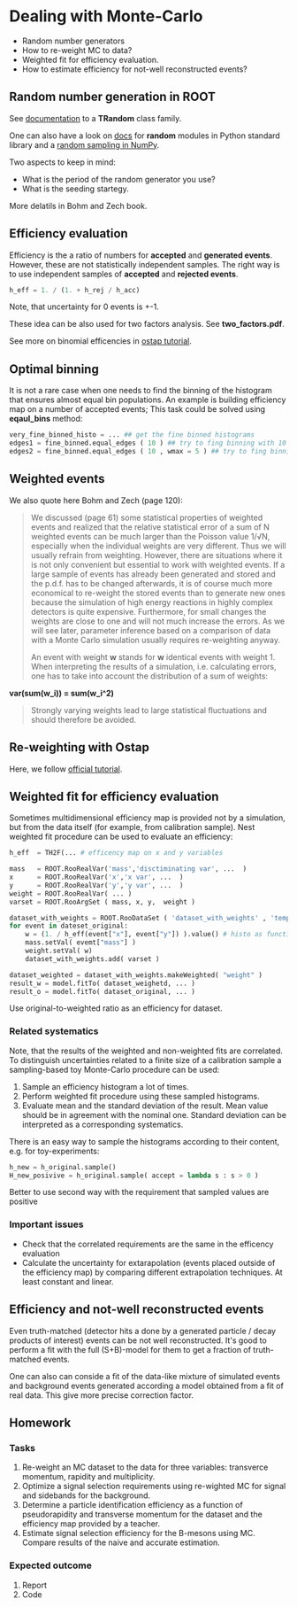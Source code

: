 # Dealing with Monte-Carlo
  * Random number generators
  * How to re-weight MC to data?
  * Weighted fit for efficiency evaluation.
  * How to estimate efficiency for not-well reconstructed events?
  
## Random number generation in ROOT

See [documentation](https://root.cern.ch/doc/master/classTRandom.html) to
a **TRandom** class family.

One can also have a look on [docs](https://docs.python.org/3/library/random.html) 
for **random** modules in Python standard library and a 
[random sampling in NumPy](https://docs.scipy.org/doc/numpy-1.14.0/reference/routines.random.html).

Two aspects to keep in mind:
  * What is the period of the random generator you use?
  * What is the seeding startegy.

More delatils in Bohm and Zech book.

## Efficiency evaluation

Efficiency is the a ratio of numbers for **accepted** and **generated events**.
However, these are not statistically independent samples.
The right way is to use independent samples of **accepted** and **rejected events**.
```python
h_eff = 1. / (1. + h_rej / h_acc)
```

Note, that uncertainty for 0 events is +-1.

These idea can be also used for two factors analysis. See **two_factors.pdf**.

See more on binomial efficencies in [ostap tutorial](https://lhcb.github.io/ostap-tutorials/getting-started/Histos.html).

## Optimal binning

It is not a rare case when one needs to find the binning of the histogram that ensures 
almost equal bin populations. An example is building efficiency map on a number of 
accepted events; This task could be solved using **eqaul_bins** method:

```python
very_fine_binned_histo = ... ## get the fine binned histograms 
edges1 = fine_binned.equal_edges ( 10 ) ## try to fing binning with 10 almost equally populated bins 
edges2 = fine_binned.equal_edges ( 10 , wmax = 5 ) ## try to fing binning with 10 almost equally populated bins, but avoid bins wider than "wmax"
```


## Weighted events 

We also quote here Bohm and Zech (page 120):

> We discussed (page 61) some statistical properties of weighted events and
> realized that the relative statistical error of a sum of N weighted events can be much
> larger than the Poisson value 1/√N, especially when the individual weights are very
> different. Thus we will usually refrain from weighting. However, there are situations
> where it is not only convenient but essential to work with weighted events. If a large
> sample of events has already been generated and stored and the p.d.f. has to be
> changed afterwards, it is of course much more economical to re-weight the stored
> events than to generate new ones because the simulation of high energy reactions
> in highly complex detectors is quite expensive. Furthermore, for small changes the
> weights are close to one and will not much increase the errors. As we will see later,
> parameter inference based on a comparison of data with a Monte Carlo simulation
> usually requires re-weighting anyway.
>
> An event with weight **w** stands for **w** identical events with weight 1. 
> When interpreting the results of a simulation, i.e. calculating errors, 
> one has to take into account the distribution of a sum of weights:

**var(sum(w_i)) = sum(w_i^2)**

> Strongly varying weights lead to large statistical fluctuations and 
> should therefore be avoided.

## Re-weighting with Ostap

Here, we follow [official tutorial](https://lhcb.github.io/ostap-tutorials/tools/reweighting.html).

## Weighted fit for efficiency evaluation

Sometimes multidimensional efficiency map is provided not by a simulation, 
but from the data itself (for example, from calibration sample). Nest
weighted fit procedure can be used to evaluate an efficiency:
```python
h_eff  = TH2F(... # efficency map on x and y variables

mass   = ROOT.RooRealVar('mass','disctiminating var', ...  )
x      = ROOT.RooRealVar('x','x var', ...  )
y      = ROOT.RooRealVar('y','y var', ...  )
weight = ROOT.RooRealVar( ... )
varset = ROOT.RooArgSet ( mass, x, y,  weight )

dataset_with_weights = ROOT.RooDataSet ( 'dataset_with_weights' , 'temp dataset' , varset )
for event in dateset_original:
    w = (1. / h_eff(event["x"], event["y"]) ).value() # histo as function
    mass.setVal( evemt["mass"] )
    weight.setVal( w)
    dataset_with_weights.add( varset )

dataset_weighted = dataset_with_weights.makeWeighted( "weight" )
result_w = model.fitTo( dataset_weighetd, ... )
result_o = model.fitTo( dataset_original, ... )
```

Use original-to-weighted ratio as an efficiency for dataset.

### Related systematics

Note, that the results of the weighted and non-weighted fits are correlated.
To distinguish uncertainties related to a finite size of a calibration sample
a sampling-based toy Monte-Carlo procedure can be used:
  1. Sample an efficiency histogram a lot of times.
  2. Perform weighted fit procedure using these sampled histograms.
  3. Evaluate mean and the standard deviation of the result.
Mean value should be in agreement with the nominal one.
Standard deviation can be interpreted as a corresponding systematics.

There is an easy way to sample the histograms according to their content, 
e.g. for toy-experiments: 
```python
h_new = h_original.sample()
H_new_posivive = h_original.sample( accept = lambda s : s > 0 )
```
Better to use second way with the requirement that sampled values are positive

### Important issues
  * Check that the correlated requirements are the same in the efficency evaluation
  * Calculate the uncertainty for extarapolation (events placed outside of the
      efficiency map) by comparing different extrapolation techniques.
      At least constant and linear.


## Efficiency and not-well reconstructed events

Even truth-matched (detector hits a done by a generated particle / decay products
of interest) events can be not well reconstructed. It's good to perform a fit with 
the full (S+B)-model for them to get a fraction of truth-matched events.

One can also can conside a fit of the data-like mixture of simulated events
and background events generated according a model obtained from a fit of
real data. This give more precise correction factor.

## Homework

### Tasks
  1. Re-weight an MC dataset to the data for three variables: transverce momentum, rapidity and multiplicity.
  2. Optimize a signal selection requirements using re-wighted MC for signal and sidebands for the background.
  3. Determine a particle identification efficiency as a function of pseudorapidity and transverse momentum for the dataset and the efficiency map provided by a teacher.
  4. Estimate signal selection efficiency for the B-mesons using MC. Compare results of the naive and accurate estimation.

### Expected outcome
  1. Report
  2. Code
